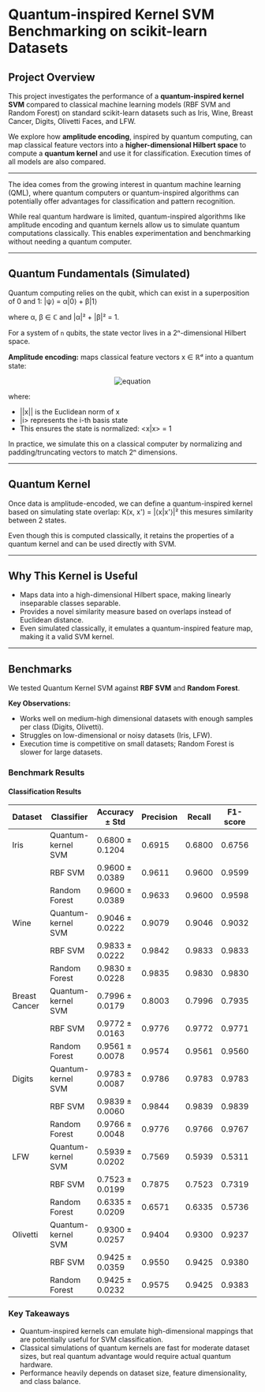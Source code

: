 # Quantum-inspired Kernel SVM Benchmarking on scikit-learn Datasets

## Project Overview

This project investigates the performance of a **quantum-inspired kernel SVM** compared to classical machine learning models (RBF SVM and Random Forest) on standard scikit-learn datasets such as Iris, Wine, Breast Cancer, Digits, Olivetti Faces, and LFW.  

We explore how **amplitude encoding**, inspired by quantum computing, can map classical feature vectors into a **higher-dimensional Hilbert space** to compute a **quantum kernel** and use it for classification. Execution times of all models are also compared.

---

The idea comes from the growing interest in quantum machine learning (QML), where quantum computers or quantum-inspired algorithms can potentially offer advantages for classification and pattern recognition.  

While real quantum hardware is limited, quantum-inspired algorithms like amplitude encoding and quantum kernels allow us to simulate quantum computations classically. This enables experimentation and benchmarking without needing a quantum computer.

---

## Quantum Fundamentals (Simulated)

Quantum computing relies on the qubit, which can exist in a superposition of 0 and 1:  |ψ⟩ = α|0⟩ + β|1⟩

where α, β ∈ ℂ and |α|² + |β|² = 1.  

For a system of `n` qubits, the state vector lives in a 2ⁿ-dimensional Hilbert space.

**Amplitude encoding:** maps classical feature vectors x ∈ ℝᵈ into a quantum state: 

<p align="center">
  <img src="https://latex.codecogs.com/svg.image?|x\rangle=\frac{1}{\|x\|}\sum_{i=1}^{d}x_i|i\rangle&space;" alt="equation"/>
</p>



where:
- ||x|| is the Euclidean norm of x
- |i> represents the i-th basis state
- This ensures the state is normalized: <x|x> = 1


In practice, we simulate this on a classical computer by normalizing and padding/truncating vectors to match 2ⁿ dimensions.

---

## Quantum Kernel

Once data is amplitude-encoded, we can define a quantum-inspired kernel based on simulating state overlap: K(x, x') = |⟨x|x'⟩|² this mesures similarity between 2 states.

Even though this is computed classically, it retains the properties of a quantum kernel and can be used directly with SVM.

---

## Why This Kernel is Useful

- Maps data into a high-dimensional Hilbert space, making linearly inseparable classes separable.
- Provides a novel similarity measure based on overlaps instead of Euclidean distance.
- Even simulated classically, it emulates a quantum-inspired feature map, making it a valid SVM kernel.

---

## Benchmarks

We tested Quantum Kernel SVM against **RBF SVM** and **Random Forest**.

**Key Observations:**

- Works well on medium-high dimensional datasets with enough samples per class (Digits, Olivetti).  
- Struggles on low-dimensional or noisy datasets (Iris, LFW).  
- Execution time is competitive on small datasets; Random Forest is slower for large datasets.

### Benchmark Results

#### Classification Results

| Dataset        | Classifier          | Accuracy ± Std | Precision | Recall | F1-score | Time (s) |
|----------------|------------------|----------------|-----------|--------|----------|-----------|
| Iris           | Quantum-kernel SVM | 0.6800 ± 0.1204 | 0.6915   | 0.6800 | 0.6756  | 0.00      |
|                | RBF SVM           | 0.9600 ± 0.0389 | 0.9611   | 0.9600 | 0.9599  | 0.00      |
|                | Random Forest     | 0.9600 ± 0.0389 | 0.9633   | 0.9600 | 0.9598  | 0.49      |
| Wine           | Quantum-kernel SVM | 0.9046 ± 0.0222 | 0.9079   | 0.9046 | 0.9032  | 0.01      |
|                | RBF SVM           | 0.9833 ± 0.0222 | 0.9842   | 0.9833 | 0.9833  | 0.01      |
|                | Random Forest     | 0.9830 ± 0.0228 | 0.9835   | 0.9830 | 0.9830  | 0.76      |
| Breast Cancer  | Quantum-kernel SVM | 0.7996 ± 0.0179 | 0.8003   | 0.7996 | 0.7935  | 0.03      |
|                | RBF SVM           | 0.9772 ± 0.0163 | 0.9776   | 0.9772 | 0.9771  | 0.02      |
|                | Random Forest     | 0.9561 ± 0.0078 | 0.9574   | 0.9561 | 0.9560  | 0.91      |
| Digits         | Quantum-kernel SVM | 0.9783 ± 0.0087 | 0.9786   | 0.9783 | 0.9783  | 0.24      |
|                | RBF SVM           | 0.9839 ± 0.0060 | 0.9844   | 0.9839 | 0.9839  | 0.29      |
|                | Random Forest     | 0.9766 ± 0.0048 | 0.9776   | 0.9766 | 0.9767  | 1.23      |
| LFW            | Quantum-kernel SVM | 0.5939 ± 0.0202 | 0.7569   | 0.5939 | 0.5311  | 0.20      |
|                | RBF SVM           | 0.7523 ± 0.0199 | 0.7875   | 0.7523 | 0.7319  | 1.59      |
|                | Random Forest     | 0.6335 ± 0.0209 | 0.6571   | 0.6335 | 0.5736  | 4.79      |
| Olivetti       | Quantum-kernel SVM | 0.9300 ± 0.0257 | 0.9404   | 0.9300 | 0.9237  | 0.06      |
|                | RBF SVM           | 0.9425 ± 0.0359 | 0.9550   | 0.9425 | 0.9380  | 0.93      |
|                | Random Forest     | 0.9425 ± 0.0232 | 0.9575   | 0.9425 | 0.9383  | 5.65      |



### Key Takeaways
- Quantum-inspired kernels can emulate high-dimensional mappings that are potentially useful for SVM classification.  
- Classical simulations of quantum kernels are fast for moderate dataset sizes, but real quantum advantage would require actual quantum hardware.  
- Performance heavily depends on dataset size, feature dimensionality, and class balance.




